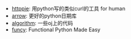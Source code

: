 - [httppie](https://github.com/jkbr/httpie): 用python写的类似curl的工具 for human
- [arrow](https://github.com/crsmithdev/arrow): 更好的python日期库
- [algorithm](https://github.com/CyberZHG/ZCookie/tree/master/algorithm): 一些oj上的代码
- [funcy](http://hackflow.com/blog/2013/10/13/functional-python-made-easy/): Functional Python Made Easy
